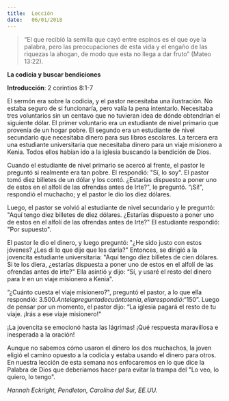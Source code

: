 ```yaml
---
title:  Lección
date:   06/01/2018
---
```


> <p></p>
> “El que recibió la semilla que cayó entre espinos es el que oye la palabra, pero las preocupaciones de esta vida y el engaño de las riquezas la ahogan, de modo que esta no llega a dar fruto” (Mateo 13:22). 

**La codicia y buscar bendiciones** 

**Introducción**: 2 corintios 8:1-7 

El sermón era sobre la codicia, y el pastor necesitaba una ilustración. No estaba seguro de si funcionaría, pero valía la pena intentarlo. Necesitaba tres voluntarios sin un centavo que no tuvieran idea de dónde obtendrían el siguiente dólar. El primer voluntario era un estudiante de nivel primario que provenía de un hogar pobre. El segundo era un estudiante de nivel secundario que necesitaba dinero para sus libros escolares. La tercera era una estudiante universitaria que necesitaba dinero para un viaje misionero a Kenia. Todos ellos habían ido a la iglesia buscando la bendición de Dios. 

Cuando el estudiante de nivel primario se acercó al frente, el pastor le preguntó si realmente era tan pobre. El respondió: "Sí, lo soy". El pastor tomó diez billetes de un dólar y los contó. ¿Estarías dispuesto a poner uno de estos en el alfolí de las ofrendas antes de Irte?", le preguntó. “¡Sí!", respondió el muchacho; y el pastor le dio los diez dólares. 

Luego, el pastor se volvió al estudiante de nivel secundario y le preguntó: "Aquí tengo diez billetes de diez dólares. ¿Estarías dispuesto a poner uno de estos en el alfolí de las ofrendas antes de Irte?" El estudiante respondió: "Por supuesto". 

El pastor le dio el dinero, y luego preguntó: "¿He sido justo con estos jóvenes? ¿Les di lo que dije que les daría?" Entonces, se dirigió a la jovencita estudiante universitaria: "Aquí tengo diez billetes de cien dólares. Si te los diera, ¿estarías dispuesta a poner uno de estos en el alfolí de las ofrendas antes de irte?" Ella asintió y dijo: “Sí, y usaré el resto del dinero para Ir en un viaje misionero a Kenia". 

“¿Cuánto cuesta el viaje misionero?", preguntó el pastor, a lo que ella respondió: $3.500. Ante la pregunta de cuánto tenía, ella respondió: “$150”. Luego de pensar por un momento, el pastor dijo: “La iglesia pagará el resto de tu viaje. ¡Irás a ese viaje misionero!" 

¡La jovencita se emocionó hasta las lágrimas! ¡Qué respuesta maravillosa e inesperada a la oración! 

Aunque no sabemos cómo usaron el dinero los dos muchachos, la joven eligió el camino opuesto a la codicia y estaba usando el dinero para otros. En nuestra lección de esta semana nos enfocaremos en lo que dice la Palabra de Dios que deberíamos hacer para evitar la trampa del "Lo veo, lo quiero, lo tengo". 

_Hannah Eckright, Pendleton, Carolina del Sur, EE.UU._